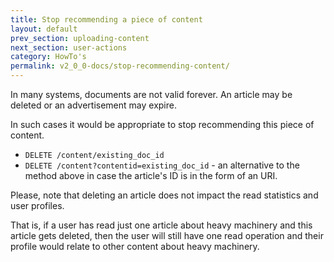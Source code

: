```yaml
---
title: Stop recommending a piece of content
layout: default
prev_section: uploading-content
next_section: user-actions
category: HowTo's
permalink: v2_0_0-docs/stop-recommending-content/
---
```

In many systems, documents are not valid forever. An article may be deleted or an advertisement may expire.

In such cases it would be appropriate to stop recommending this piece of content.


* `DELETE /content/existing_doc_id`
* `DELETE /content?contentid=existing_doc_id` - an alternative to the method above in case the article's ID is in the form of an URI.

Please, note that deleting an article does not impact the read statistics and user profiles.

That is, if a user has read just one article about heavy machinery and this article gets deleted, then the user will still have one read operation and their profile would relate to other content about heavy machinery.
